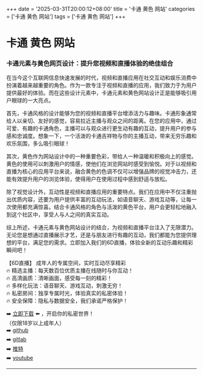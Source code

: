 +++
date = '2025-03-31T20:00:12+08:00'
title = '卡通 黄色 网站'
categories = ['卡通 黄色 网站']
tags = ['卡通 黄色 网站']
+++

# 卡通 黄色 网站

### 卡通元素与黄色网页设计：提升您视频和直播体验的绝佳组合

在当今这个互联网信息快速发展的时代，视频和直播应用在社交互动和娱乐消费中扮演着越来越重要的角色。作为一款专注于视频和直播的应用，我们致力于为用户提供最好的体验。而在这些设计元素中，卡通元素和黄色网站设计正是能够吸引用户眼球的一大亮点。

首先，卡通风格的设计能够为您的视频和直播平台增添活力与趣味。卡通形象通常给人以亲切、友好的感觉，容易拉近主播与观众之间的距离。在您的应用中，通过可爱、有趣的卡通角色，主播可以与观众进行更生动有趣的互动，提升用户的参与感和忠诚度。想象一下，一个活泼的卡通吉祥物与你的主播互动，带来无穷乐趣和欢乐氛围，多么吸引眼球！

其次，黄色作为网站设计中的一种重要色彩，带给人一种温暖和积极向上的感觉。黄色的使用可以刺激用户的情感，使他们在浏览网站时感受到愉悦。对于以视频和直播为核心的应用平台来说，融合黄色的色调不仅可以增强品牌的视觉冲击力，还能有效提升用户的浏览体验，使得用户在使用过程中感到舒适与放松。

除了视觉设计外，互动性是视频和直播应用的重要特点。我们在应用中不仅注重抛出优质内容，还要为用户提供丰富的互动玩法，如语音聊天、游戏互动等，让每一次使用都充满惊喜。结合卡通风格的角色与活泼的黄色平台，用户会更轻松地融入到这个社区中，享受人与人之间的真实互动。

综上所述，卡通元素与黄色网站设计的结合，为视频和直播平台注入了无限潜力。无论您是想通过直播展示才艺，还是与朋友进行有趣的互动，我们都能为您提供理想的平台，满足您的需求。立即加入我们的6D直播，体验全新的互动乐趣和精彩瞬间吧！

【6D直播】
成年人的专属空间，实时互动尽享精彩  
🔥 精选主播：每天数百位优质主播在线随时与你互动！  
🔥 高清画质：清晰画面，感受每一刻的精彩！  
🔥 多样化玩法：语音聊天、游戏互动，刺激无穷！  
🔥 私密房间：独享专属时光，体验真实的私密体验！  
🔥 安全保障：隐私与数据安全，我们承诺严格保护！  

➡️ [立即下载](https://down123.s3.ap-east-1.amazonaws.com/down/down.html?channelCode=blog) ⬅️ ，开启你的私密世界！  
（仅限18岁以上成年人）  
➡️ [github](https://aldult-live.github.io/)  
➡️ [gitlab](https://seo-09598d.gitlab.io/)  
➡️ [推特](https://x.com/wegame33)  
➡️ [youtube](https://www.youtube.com/@6Dlive)

---
